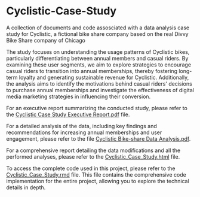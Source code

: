 # Cyclistic-Case-Study
A collection of documents and code assosciated with a data analysis case study for Cyclistic, a fictional bike share company based on the real Divvy Bike Share company of Chicago

The study focuses on understanding the usage patterns of Cyclistic bikes, particularly differentiating between annual members and casual riders. By examining these user segments, we aim to explore strategies to encourage casual riders to transition into annual memberships, thereby fostering long-term loyalty and generating sustainable revenue for Cyclistic. Additionally, the analysis aims to identify the motivations behind casual riders' decisions to purchase annual memberships and investigate the effectiveness of digital media marketing strategies in influencing their conversion.

For an executive report summarizing the conducted study, please refer to the [Cyclistic Case Study Executive Report.pdf](https://github.com/ipmillar/Cyclistic-Case-Study/blob/main/Cyclistic%20Case%20Study%20Executive%20Report.pdf) file.

For a detailed analysis of the data, including key findings and recommendations for increasing annual memberships and user engagement, please refer to the file [Cyclistic Bike-share Data Analysis.pdf](https://github.com/ipmillar/Cyclistic-Case-Study/blob/main/Cyclistic%20Bike-share%20Data%20Analysis.pdf).

For a comprehensive report detailing the data modifications and all the performed analyses, please refer to the [Cyclistic_Case_Study.html](https://htmlpreview.github.io/?https://github.com/ipmillar/Cyclistic-Case-Study/blob/main/Cyclistic_Case_Study.html) file.

To access the complete code used in this project, please refer to the [Cyclistic_Case_Study.rmd](https://github.com/ipmillar/Cyclistic-Case-Study/blob/main/Cyclistic_Case_Study.Rmd) file. This file contains the comprehensive code implementation for the entire project, allowing you to explore the technical details in depth.
